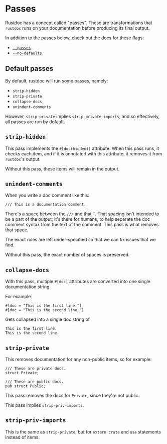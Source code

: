 # Passes

Rustdoc has a concept called "passes". These are transformations that
`rustdoc` runs on your documentation before producing its final output.

In addition to the passes below, check out the docs for these flags:

* [`--passes`](command-line-arguments.html#a--passes-add-more-rustdoc-passes)
* [`--no-defaults`](command-line-arguments.html#a--no-defaults-dont-run-default-passes)

## Default passes

By default, rustdoc will run some passes, namely:

* `strip-hidden`
* `strip-private`
* `collapse-docs`
* `unindent-comments`

However, `strip-private` implies `strip-private-imports`, and so effectively,
all passes are run by default.

## `strip-hidden`

This pass implements the `#[doc(hidden)]` attribute. When this pass runs, it
checks each item, and if it is annotated with this attribute, it removes it
from `rustdoc`'s output.

Without this pass, these items will remain in the output.

## `unindent-comments`

When you write a doc comment like this:

```rust,ignore
/// This is a documentation comment.
```

There's a space between the `///` and that `T`. That spacing isn't intended
to be a part of the output; it's there for humans, to help separate the doc
comment syntax from the text of the comment. This pass is what removes that
space.

The exact rules are left under-specified so that we can fix issues that we find.

Without this pass, the exact number of spaces is preserved.

## `collapse-docs`

With this pass, multiple `#[doc]` attributes are converted into one single
documentation string.

For example:

```rust,ignore
#[doc = "This is the first line."]
#[doc = "This is the second line."]
```

Gets collapsed into a single doc string of

```text
This is the first line.
This is the second line.
```

## `strip-private`

This removes documentation for any non-public items, so for example:

```rust,ignore
/// These are private docs.
struct Private;

/// These are public docs.
pub struct Public;
```

This pass removes the docs for `Private`, since they're not public.

This pass implies `strip-priv-imports`.

## `strip-priv-imports`

This is the same as `strip-private`, but for `extern crate` and `use`
statements instead of items.
